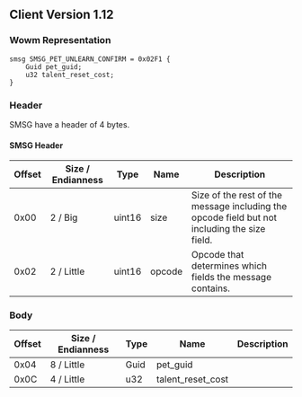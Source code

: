 ## Client Version 1.12

### Wowm Representation
```rust,ignore
smsg SMSG_PET_UNLEARN_CONFIRM = 0x02F1 {
    Guid pet_guid;    
    u32 talent_reset_cost;    
}

```
### Header
SMSG have a header of 4 bytes.

#### SMSG Header
| Offset | Size / Endianness | Type   | Name   | Description |
| ------ | ----------------- | ------ | ------ | ----------- |
| 0x00   | 2 / Big           | uint16 | size   | Size of the rest of the message including the opcode field but not including the size field.|
| 0x02   | 2 / Little        | uint16 | opcode | Opcode that determines which fields the message contains.|
### Body
| Offset | Size / Endianness | Type | Name | Description |
| ------ | ----------------- | ---- | ---- | ----------- |
| 0x04 | 8 / Little | Guid | pet_guid |  |
| 0x0C | 4 / Little | u32 | talent_reset_cost |  |
